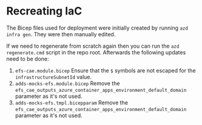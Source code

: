 # Recreating IaC

The Bicep files used for deployment were initially created by running `azd infra gen`. They were then manually edited.

If we need to regenerate from scratch again then you can run the `azd regenerate.cmd` script in the repo root. Afterwards the following updates need to be done:

1. `efs-cae.module.bicep` Ensure that the `$` symbols are not escaped for the `infrastructureSubnetId` value.
2. `adds-mocks-efs.module.bicep` Remove the `efs_cae_outputs_azure_container_apps_environment_default_domain` parameter as it's not used.
3. `adds-mocks-efs.tmpl.bicepparam` Remove the `efs_cae_outputs_azure_container_apps_environment_default_domain` parameter as it's not used.
